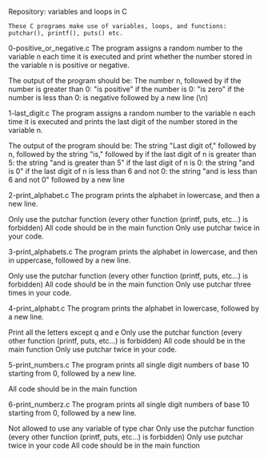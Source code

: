 Repository: variables and loops in C

    These C programs make use of variables, loops, and functions: putchar(), printf(), puts() etc.


0-positive_or_negative.c
 The program assigns a random number to the variable n each time it is executed and print whether the number stored in the variable n is positive or negative.

 The output of the program should be:
 The number n, followed by
  if the number is greater than 0: "is positive"
  if the number is 0: "is zero"
  if the number is less than 0: is negative
   followed by a new line (\n)


1-last_digit.c
 The program assigns a random number to the variable n each time it is executed and  prints the last digit of the number stored in the variable n.

 The output of the program should be:
 The string "Last digit of," followed by n, followed by the string "is," followed by
  if the last digit of n is greater than 5: the string "and is greater than 5"
  if the last digit of n is 0: the string "and is 0"
  if the last digit of n is less than 6 and not 0: the string "and is less than 6 and not 0"
  followed by a new line


2-print_alphabet.c
 The program prints the alphabet in lowercase, and then a new line.

 Only use the putchar function (every other function (printf, puts, etc…) is forbidden)
 All code should be in the main function
 Only use putchar twice in your code.


3-print_alphabets.c
 The program prints the alphabet in lowercase, and then in uppercase, followed by a new line.

 Only use the putchar function (every other function (printf, puts, etc…) is forbidden)
 All code should be in the main function
 Only use putchar three times in your code.


4-print_alphabt.c
 The program prints the alphabet in lowercase, followed by a new line.

 Print all the letters except q and e
 Only use the putchar function (every other function (printf, puts, etc…) is forbidden)
 All code should be in the main function
 Only use putchar twice in your code.


5-print_numbers.c
 The program prints all single digit numbers of base 10 starting from 0, followed by a new line.

 All code should be in the main function


6-print_numberz.c
 The program prints all single digit numbers of base 10 starting from 0, followed by a new line.

 Not allowed to use any variable of type char
 Only use the putchar function (every other function (printf, puts, etc…) is forbidden)
 Only use putchar twice in your code
 All code should be in the main function
